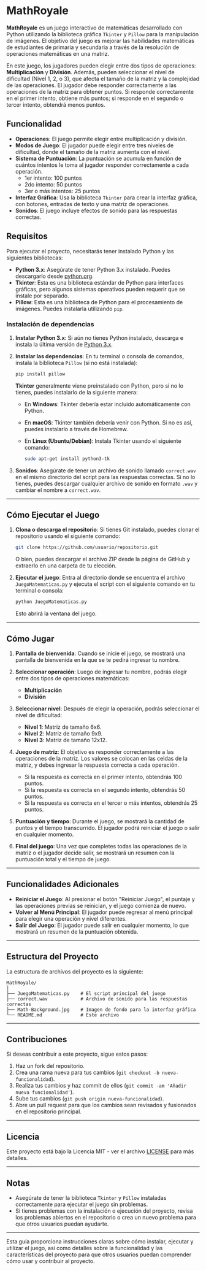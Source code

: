 # MathRoyale

**MathRoyale** es un juego interactivo de matemáticas desarrollado con Python utilizando la biblioteca gráfica `Tkinter` y `Pillow` para la manipulación de imágenes. El objetivo del juego es mejorar las habilidades matemáticas de estudiantes de  primaria y secundaria a través de la resolución de operaciones matemáticas en una matriz.

En este juego, los jugadores pueden elegir entre dos tipos de operaciones: **Multiplicación** y **División**. Además, pueden seleccionar el nivel de dificultad (Nivel 1, 2, o 3), que afecta el tamaño de la matriz y la complejidad de las operaciones. El jugador debe responder correctamente a las operaciones de la matriz para obtener puntos. Si responde correctamente en el primer intento, obtiene más puntos; si responde en el segundo o tercer intento, obtendrá menos puntos.

## Funcionalidad

- **Operaciones**: El juego permite elegir entre multiplicación y división.
- **Modos de Juego**: El jugador puede elegir entre tres niveles de dificultad, donde el tamaño de la matriz aumenta con el nivel.
- **Sistema de Puntuación**: La puntuación se acumula en función de cuántos intentos le toma al jugador responder correctamente a cada operación.
  - 1er intento: 100 puntos
  - 2do intento: 50 puntos
  - 3er o más intentos: 25 puntos
- **Interfaz Gráfica**: Usa la biblioteca `Tkinter` para crear la interfaz gráfica, con botones, entradas de texto y una matriz de operaciones.
- **Sonidos**: El juego incluye efectos de sonido para las respuestas correctas.

## Requisitos

Para ejecutar el proyecto, necesitarás tener instalado Python y las siguientes bibliotecas:

- **Python 3.x**: Asegúrate de tener Python 3.x instalado. Puedes descargarlo desde [python.org](https://www.python.org/downloads/).
- **Tkinter**: Esta es una biblioteca estándar de Python para interfaces gráficas, pero algunos sistemas operativos pueden requerir que se instale por separado.
- **Pillow**: Esta es una biblioteca de Python para el procesamiento de imágenes. Puedes instalarla utilizando `pip`.

### Instalación de dependencias

1. **Instalar Python 3.x**:
   Si aún no tienes Python instalado, descarga e instala la última versión de [Python 3.x](https://www.python.org/downloads/).

2. **Instalar las dependencias**:
   En tu terminal o consola de comandos, instala la biblioteca `Pillow` (si no está instalada):

   ```bash
   pip install pillow
   ```

   **Tkinter** generalmente viene preinstalado con Python, pero si no lo tienes, puedes instalarlo de la siguiente manera:

   - En **Windows**: Tkinter debería estar incluido automáticamente con Python.
   - En **macOS**: Tkinter también debería venir con Python. Si no es así, puedes instalarlo a través de Homebrew.
   - En **Linux (Ubuntu/Debian)**: Instala Tkinter usando el siguiente comando:

     ```bash
     sudo apt-get install python3-tk
     ```

3. **Sonidos**:
   Asegúrate de tener un archivo de sonido llamado `correct.wav` en el mismo directorio del script para las respuestas correctas. Si no lo tienes, puedes descargar cualquier archivo de sonido en formato `.wav` y cambiar el nombre a `correct.wav`.

---

## Cómo Ejecutar el Juego

1. **Clona o descarga el repositorio**:
   Si tienes Git instalado, puedes clonar el repositorio usando el siguiente comando:

   ```bash
   git clone https://github.com/usuario/repositorio.git
   ```

   O bien, puedes descargar el archivo ZIP desde la página de GitHub y extraerlo en una carpeta de tu elección.

2. **Ejecutar el juego**:
   Entra al directorio donde se encuentra el archivo `JuegoMatematicas.py` y ejecuta el script con el siguiente comando en tu terminal o consola:

   ```bash
   python JuegoMatematicas.py
   ```

   Esto abrirá la ventana del juego.

---

## Cómo Jugar

1. **Pantalla de bienvenida**: 
   Cuando se inicie el juego, se mostrará una pantalla de bienvenida en la que se te pedirá ingresar tu nombre.

2. **Seleccionar operación**: 
   Luego de ingresar tu nombre, podrás elegir entre dos tipos de operaciones matemáticas:
   - **Multiplicación**
   - **División**

3. **Seleccionar nivel**:
   Después de elegir la operación, podrás seleccionar el nivel de dificultad:
   - **Nivel 1**: Matriz de tamaño 6x6.
   - **Nivel 2**: Matriz de tamaño 9x9.
   - **Nivel 3**: Matriz de tamaño 12x12.

4. **Juego de matriz**: 
   El objetivo es responder correctamente a las operaciones de la matriz. Los valores se colocan en las celdas de la matriz, y debes ingresar la respuesta correcta a cada operación.
   - Si la respuesta es correcta en el primer intento, obtendrás 100 puntos.
   - Si la respuesta es correcta en el segundo intento, obtendrás 50 puntos.
   - Si la respuesta es correcta en el tercer o más intentos, obtendrás 25 puntos.

5. **Puntuación y tiempo**: 
   Durante el juego, se mostrará la cantidad de puntos y el tiempo transcurrido. El jugador podrá reiniciar el juego o salir en cualquier momento.

6. **Final del juego**:
   Una vez que completes todas las operaciones de la matriz o el jugador decide salir, se mostrará un resumen con la puntuación total y el tiempo de juego.

---

## Funcionalidades Adicionales

- **Reiniciar el Juego**: Al presionar el botón "Reiniciar Juego", el puntaje y las operaciones previas se reinician, y el juego comienza de nuevo.
- **Volver al Menú Principal**: El jugador puede regresar al menú principal para elegir una operación y nivel diferentes.
- **Salir del Juego**: El jugador puede salir en cualquier momento, lo que mostrará un resumen de la puntuación obtenida.

---

## Estructura del Proyecto

La estructura de archivos del proyecto es la siguiente:

```
MathRoyale/
│
├── JuegoMatematicas.py    # El script principal del juego
├── correct.wav            # Archivo de sonido para las respuestas correctas
├── Math-Background.jpg    # Imagen de fondo para la interfaz gráfica
└── README.md              # Este archivo
```

---

## Contribuciones

Si deseas contribuir a este proyecto, sigue estos pasos:

1. Haz un fork del repositorio.
2. Crea una rama nueva para tus cambios (`git checkout -b nueva-funcionalidad`).
3. Realiza tus cambios y haz commit de ellos (`git commit -am 'Añadir nueva funcionalidad'`).
4. Sube tus cambios (`git push origin nueva-funcionalidad`).
5. Abre un pull request para que los cambios sean revisados y fusionados en el repositorio principal.

---

## Licencia

Este proyecto está bajo la Licencia MIT - ver el archivo [LICENSE](LICENSE) para más detalles.

---

## Notas

- Asegúrate de tener la biblioteca `Tkinter` y `Pillow` instaladas correctamente para ejecutar el juego sin problemas.
- Si tienes problemas con la instalación o ejecución del proyecto, revisa los problemas abiertos en el repositorio o crea un nuevo problema para que otros usuarios puedan ayudarte.

---

Esta guía proporciona instrucciones claras sobre cómo instalar, ejecutar y utilizar el juego, así como detalles sobre la funcionalidad y las características del proyecto para que otros usuarios puedan comprender cómo usar y contribuir al proyecto.
